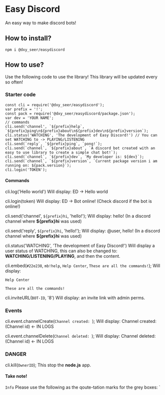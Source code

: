 # Easy Discord
An easy way to make discord bots!

## How to install?
```
npm i @dxy_seer/easydiscord
```
## How to use?

Use the following code to use the library!
This library will be updated every so often!

### Starter code
```
const cli = require('@dxy_seer/easydiscord');
var prefix = '!';
const pack = require('@dxy_seer/easydiscord/package.json');
var dev = 'YOUR NAME';
// commands
cli.send('channel', `${prefix}help`, `${prefix}ping\n${prefix}about\n${prefix}dev\n${prefix}version`);
cli.status('WATCHING', 'The development of Easy Discord!') // You can set WATCHING to -> PLAYING/LISTENING
cli.send(`reply`, `${prefix}ping`, `pong!`);
cli.send(`channel`, `${prefix}about`, `A discord bot created with an easy to use library to create a simple chat bot!`);
cli.send(`channel`, `${prefix}dev`, `My developer is: ${dev}`);
cli.send(`channel`, `${prefix}version`, `Current package version i am running on: ${pack.version}`);
cli.login('TOKEN');
```
#### Commands
cli.log('Hello world') 
Will display: ED -> Hello world

cli.login(token) 
Will display: ED -> Bot online! (Check discord if the bot is online!)

cli.send('channel', `${prefix}hi`, 'hello!');
Will display: hello! (In a discord channel where **${prefix}hi** was used)

cli.send('reply', `${prefix}hi`, 'hello!');
Will display: @user, hello! (In a discord channel where **${prefix}hi** was used)

cli.status('WATCHING', 'The development of Easy Discord!')
Will display a user status of WATCHING, this can also be changed to: **WATCHING/LISTENING/PLAYING**, and then the content.

cli.embed(`#22e238`, `mb!help`, `Help Center`, `These are all the commands!`);
Will display:
```
Help Center

These are all the commands!
```

cli.inviteURL(`BOT-ID`, '8')
Will display: an invite link with admin perms.

### Events

cli.event.channelCreate(`Channel created: `);
Will display: Channel created: (Channel id) <- IN LOGS

cli.event.channelDelete(`Channel deleted: `);
Will display: Channel deleted: (Channel id) <- IN LOGS


### DANGER
cli.kill(`OwnerID`);
This stop the **node.js** app.

#### Take note!
`Info` Please use the following as the qoute-tation marks for the grey boxes: `